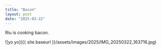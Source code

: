 ```yaml
---
title: "Bacon"
layout: post
date: "2025-03-22"
---
```


Riu is cooking bacon.

![yo yo]({{ site.baseurl }}/assets/images/2025/IMG_20250322_163716.jpg)
